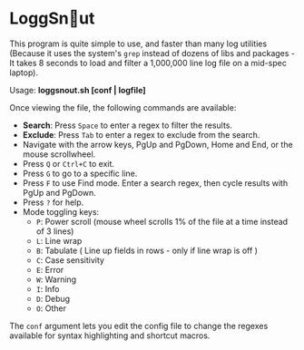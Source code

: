 # LoggSn🐽ut

This program is quite simple to use, and faster than many log utilities (Because it uses the system's `grep` instead of dozens of libs and packages - It takes 8 seconds to load and filter a 1,000,000 line log file on a mid-spec laptop).

Usage: **loggsnout.sh [conf | logfile]**

Once viewing the file, the following commands are available:

- **Search**: Press `Space` to enter a regex to filter the results.
- **Exclude**: Press `Tab` to enter a regex to exclude from the search.
- Navigate with the arrow keys, PgUp and PgDown, Home and End, or the mouse scrollwheel.
- Press `Q` or `Ctrl+C` to exit.
- Press `G` to go to a specific line.
- Press `F` to use Find mode. Enter a search regex, then cycle results with PgUp and PgDown.
- Press `?` for help.
- Mode toggling keys:
  - `P`: Power scroll (mouse wheel scrolls 1% of the file at a time instead of 3 lines)
  - `L`: Line wrap
  - `B`: Tabulate ( Line up fields in rows - only if line wrap is off )
  - `C`: Case sensitivity
  - `E`: Error
  - `W`: Warning
  - `I`: Info
  - `D`: Debug
  - `O`: Other

The `conf` argument lets you edit the config file to change the regexes available for syntax highlighting and shortcut macros.

